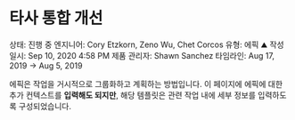# 타사 통합 개선

상태: 진행 중
엔지니어: Cory Etzkorn, Zeno Wu, Chet Corcos
유형: 에픽 ⛰️
작성일시: Sep 10, 2020 4:58 PM
제품 관리자: Shawn Sanchez
타임라인: Aug 17, 2019 → Aug 5, 2019

에픽은 작업을 거시적으로 그룹화하고 계획하는 방법입니다. 이 페이지에 에픽에 대한 추가 컨텍스트를 **입력해도 되지만**, 해당 템플릿은 관련 작업 내에 세부 정보를 입력하도록 구성되었습니다.